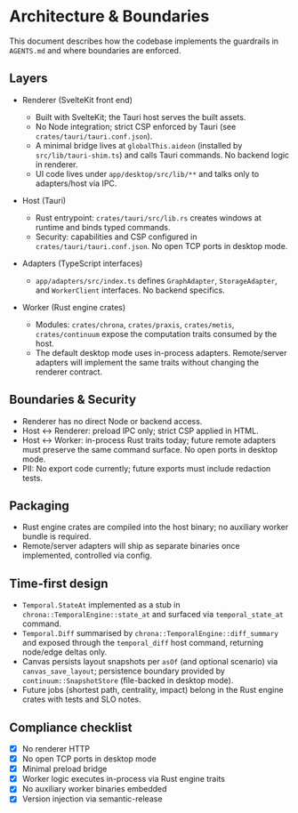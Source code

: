 # Architecture & Boundaries

This document describes how the codebase implements the guardrails in `AGENTS.md` and where
boundaries are enforced.

## Layers

- Renderer (SvelteKit front end)
  - Built with SvelteKit; the Tauri host serves the built assets.
  - No Node integration; strict CSP enforced by Tauri (see `crates/tauri/tauri.conf.json`).
  - A minimal bridge lives at `globalThis.aideon` (installed by `src/lib/tauri-shim.ts`) and calls Tauri commands. No backend logic in renderer.
  - UI code lives under `app/desktop/src/lib/**` and talks only to adapters/host via IPC.

- Host (Tauri)
  - Rust entrypoint: `crates/tauri/src/lib.rs` creates windows at runtime and binds typed commands.
  - Security: capabilities and CSP configured in `crates/tauri/tauri.conf.json`. No open TCP ports in desktop mode.

- Adapters (TypeScript interfaces)
  - `app/adapters/src/index.ts` defines `GraphAdapter`, `StorageAdapter`, and `WorkerClient`
    interfaces. No backend specifics.

- Worker (Rust engine crates)
  - Modules: `crates/chrona`, `crates/praxis`, `crates/metis`, `crates/continuum` expose the
    computation traits consumed by the host.
  - The default desktop mode uses in-process adapters. Remote/server adapters will implement the
    same traits without changing the renderer contract.

## Boundaries & Security

- Renderer has no direct Node or backend access.
- Host ↔ Renderer: preload IPC only; strict CSP applied in HTML.
- Host ↔ Worker: in-process Rust traits today; future remote adapters must preserve the same
  command surface. No open ports in desktop mode.
- PII: No export code currently; future exports must include redaction tests.

## Packaging

- Rust engine crates are compiled into the host binary; no auxiliary worker bundle is required.
- Remote/server adapters will ship as separate binaries once implemented, controlled via config.

## Time‑first design

- `Temporal.StateAt` implemented as a stub in `chrona::TemporalEngine::state_at` and surfaced via `temporal_state_at` command.
- `Temporal.Diff` summarised by `chrona::TemporalEngine::diff_summary` and exposed through the `temporal_diff` host command, returning node/edge deltas only.
- Canvas persists layout snapshots per `asOf` (and optional scenario) via `canvas_save_layout`; persistence boundary provided by `continuum::SnapshotStore` (file-backed in desktop mode).
- Future jobs (shortest path, centrality, impact) belong in the Rust engine crates with tests and SLO notes.

## Compliance checklist

- [x] No renderer HTTP
- [x] No open TCP ports in desktop mode
- [x] Minimal preload bridge
- [x] Worker logic executes in-process via Rust engine traits
- [x] No auxiliary worker binaries embedded
- [x] Version injection via semantic-release
